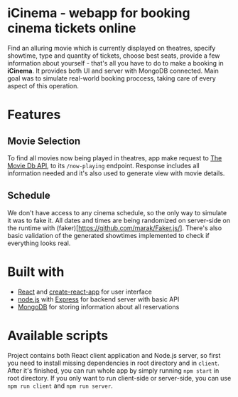 # iCinema - webapp for booking cinema tickets online
Find an alluring movie which is currently displayed on theatres, specify showtime, type and quantity of tickets, choose best seats, provide a few information about yourself - that's all you have to do to make a booking in **iCinema**. It provides both UI and server with MongoDB connected. Main goal was to simulate real-world booking proccess, taking care of every aspect of this operation.

# Features
## Movie Selection
To find all movies now being played in theatres, app make request to [The Movie Db API](https://www.themoviedb.org/documentation/api), to its `/now-playing` endpoint. Response includes all information needed and it's also used to generate view with movie details.

## Schedule
We don't have access to any cinema schedule, so the only way to simulate it was to fake it. All dates and times are being randomized on server-side on the runtime with (faker)[https://github.com/marak/Faker.js/]. There's also basic validation of the generated showtimes implemented to check if everything looks real.

# Built with
* [React](https://reactjs.org/) and [create-react-app](https://github.com/facebook/create-react-app) for user interface
* [node.js](https://nodejs.org) with [Express](https://expressjs.com) for backend server with basic API
* [MongoDB](https://mongodb.com) for storing information about all reservations

# Available scripts
Project contains both React client application and Node.js server, so first you need to install missing dependencies in root directory and in `client`. After it's finished, you can run whole app by simply running `npm start` in root directory. If you only want to run client-side or server-side, you can use `npm run client` and `npm run server`.
